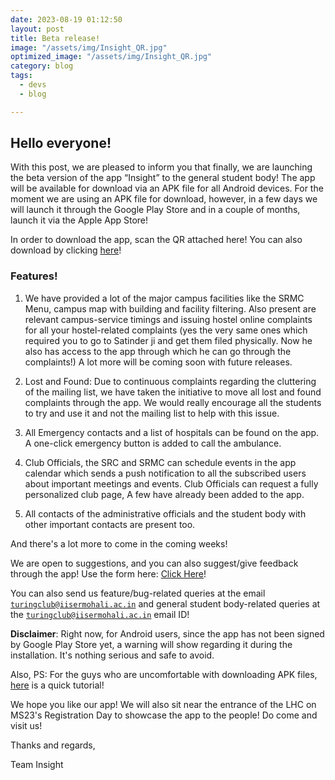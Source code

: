 ```yaml
---
date: 2023-08-19 01:12:50
layout: post
title: Beta release!
image: "/assets/img/Insight_QR.jpg"
optimized_image: "/assets/img/Insight_QR.jpg"
category: blog
tags:
  - devs
  - blog

---
```


## Hello everyone!

With this post, we are pleased to inform you that finally, we are launching the beta version of the app “Insight” to the general student body! The app will be available for download via an APK file for all Android devices. For the moment we are using an APK file for download,  however, in a few days we will launch it through the Google Play Store and in a couple of months, launch it via the Apple App Store!

In order to download the app, scan the QR attached here! You can also download by clicking [here](https://drive.google.com/file/d/1pjluCLgedt4hDSWOPWkK0yNzje65aCNr/view)!

### Features!

1. We have provided a lot of the major campus facilities like the SRMC Menu, campus map with building and facility filtering. Also present are relevant campus-service timings and issuing hostel online complaints for all your hostel-related complaints (yes the very same ones which required you to go to Satinder ji and get them filed physically. Now he also has access to the app through which he can go through the complaints!) A lot more will be coming soon with future releases.

2. Lost and Found: Due to continuous complaints regarding the cluttering of the mailing list, we have taken the initiative to move all lost and found complaints through the app. We would really encourage all the students to try and use it and not the mailing list to help with this issue.

3. All Emergency contacts and a list of hospitals can be found on the app. A one-click emergency button is added to call the ambulance.

4. Club Officials, the SRC and SRMC can schedule events in the app calendar which sends a push notification to all the subscribed users about important meetings and events.
Club Officials can request a fully personalized club page, A few have already been added to the app.

5. All contacts of the administrative officials and the student body with other important contacts are present too.


And there's a lot more to come in the coming weeks!

We are open to suggestions, and you can also suggest/give feedback through the app! Use the form here: [Click Here](https://docs.google.com/forms/d/e/1FAIpQLSeXCdgQgpIqcQ2_69gshv3hiywsSMjroCra14NMnC9vHlHuUQ/viewform)! 

You can also send us feature/bug-related queries at the email <a href="mailto:insightiiserm@Gmail.com">`turingclub@iisermohali.ac.in`</a> and general student body-related queries at the <a href="mailto:turingclub@iisermohali.ac.in">`turingclub@iisermohali.ac.in`</a> email ID!

**Disclaimer**: Right now, for Android users, since the app has not been signed by Google Play Store yet, a warning will show regarding it during the installation. It's nothing serious and safe to avoid.
 
Also, PS: For the guys who are uncomfortable with downloading APK files, [here](https://www.javatpoint.com/how-to-install-apk-on-android) is a quick tutorial!

We hope you like our app! We will also sit near the entrance of the LHC on MS23's Registration Day to showcase the app to the people! Do come and visit us!

Thanks and regards,

Team Insight
